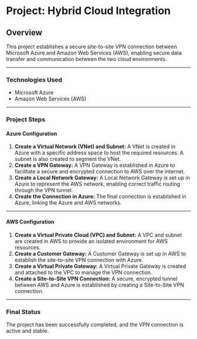 # Project: Hybrid Cloud Integration

## Overview

This project establishes a secure site-to-site VPN connection between Microsoft Azure and Amazon Web Services (AWS), enabling secure data transfer and communication between the two cloud environments.

---

### Technologies Used

* Microsoft Azure
* Amazon Web Services (AWS)

---

### Project Steps

#### **Azure Configuration**

1.  **Create a Virtual Network (VNet) and Subnet:** A VNet is created in Azure with a specific address space to host the required resources. A subnet is also created to segment the VNet. 
2.  **Create a VPN Gateway:** A VPN Gateway is established in Azure to facilitate a secure and encrypted connection to AWS over the internet. 
3.  **Create a Local Network Gateway:** A Local Network Gateway is set up in Azure to represent the AWS network, enabling correct traffic routing through the VPN tunnel. 
4.  **Create the Connection in Azure:** The final connection is established in Azure, linking the Azure and AWS networks. 

---

#### **AWS Configuration**

1.  **Create a Virtual Private Cloud (VPC) and Subnet:** A VPC and subnet are created in AWS to provide an isolated environment for AWS resources. 
2.  **Create a Customer Gateway:** A Customer Gateway is set up in AWS to establish the site-to-site VPN connection with Azure. 
3.  **Create a Virtual Private Gateway:** A Virtual Private Gateway is created and attached to the VPC to manage the VPN connection.
4.  **Create a Site-to-Site VPN Connection:** A secure, encrypted tunnel between AWS and Azure is established by creating a Site-to-Site VPN connection. 

---

### Final Status

The project has been successfully completed, and the VPN connection is active and stable.
